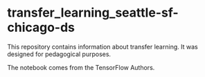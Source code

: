 # transfer_learning_seattle-sf-chicago-ds

This repository contains information about transfer learning. It was designed for pedagogical purposes.

The notebook comes from the TensorFlow Authors.
